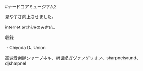 #ナードコアミュージアム2

見やすさ向上させました。

internet archiveのみ対応。

収録

・Chiyoda DJ Union

高速音楽隊シャープネル、新世紀ガヴァンゲリオン、sharpnelsound、djsharpnel
